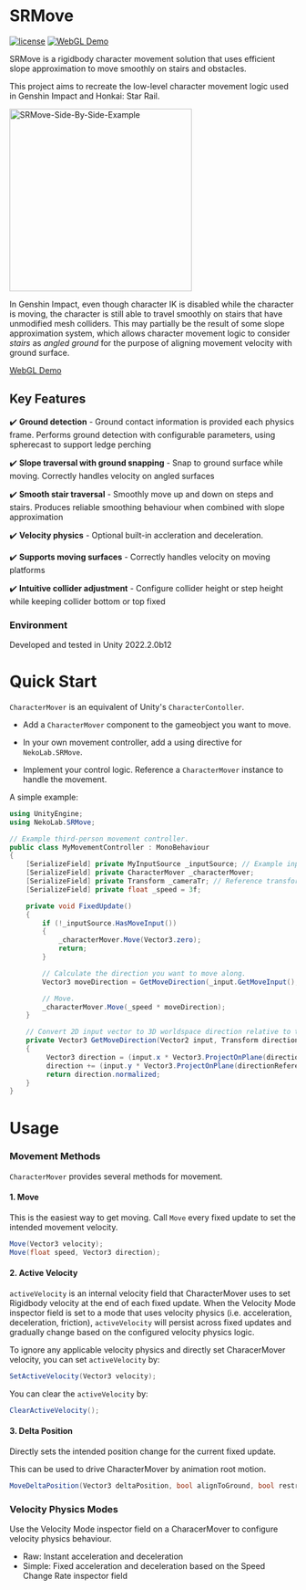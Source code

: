 
# SRMove
[![license](https://img.shields.io/badge/license-MIT-green.svg?style=flat&cacheSeconds=2592000)](https://github.com/NoiRC256/SRMove/blob/main/LICENSE)
[![WebGL Demo](https://img.shields.io/badge/demo-WebGL-orange.svg?style=flat&logo=google-chrome&logoColor=white&cacheSeconds=2592000)](https://noirccc.net/blog/predictive-damping-demo)

SRMove is a rigidbody character movement solution that uses efficient slope approximation to move smoothly on stairs and obstacles.


This project aims to recreate the low-level character movement logic used in Genshin Impact and Honkai: Star Rail. 

<img src="https://github.com/NoiRC256/SRMove/assets/33998067/33ac7870-36e6-4c35-9390-4bbd4c5b6832" alt="SRMove-Side-By-Side-Example" width="320">

In Genshin Impact, even though character IK is disabled while the character is moving, the character is still able to travel smoothly on stairs that have unmodified mesh colliders. This may partially be the result of some slope approximation system, which allows character movement logic to consider *stairs* as *angled ground* for the purpose of aligning movement velocity with ground surface.

[WebGL Demo](https://noirccc.net/blog/predictive-damping-demo)


## Key Features

:heavy_check_mark: **Ground detection** - Ground contact information is provided each physics frame. Performs ground detection with configurable parameters, using spherecast to support ledge perching

:heavy_check_mark: **Slope traversal with ground snapping** - Snap to ground surface while moving. Correctly handles velocity on angled surfaces

:heavy_check_mark: **Smooth stair traversal** - Smoothly move up and down on steps and stairs. Produces reliable smoothing behaviour when combined with slope approximation

:heavy_check_mark: **Velocity physics** - Optional built-in accleration and deceleration.

:heavy_check_mark: **Supports moving surfaces** - Correctly handles velocity on moving platforms

:heavy_check_mark: **Intuitive collider adjustment** - Configure collider height or step height while keeping collider bottom or top fixed

### Environment

Developed and tested in Unity 2022.2.0b12

# Quick Start

`CharacterMover` is an equivalent of Unity's `CharacterContoller`.

- Add a `CharacterMover` component to the gameobject you want to move.

- In your own movement controller, add a using directive for `NekoLab.SRMove`.

- Implement your control logic. Reference a `CharacterMover` instance to handle the movement.

A simple example:
```csharp
using UnityEngine;
using NekoLab.SRMove;

// Example third-person movement controller.
public class MyMovementController : MonoBehaviour
{
    [SerializeField] private MyInputSource _inputSource; // Example input source.
    [SerializeField] private CharacterMover _characterMover;
    [SerializeField] private Transform _cameraTr; // Reference transform used to determine movement direction.
    [SerializeField] private float _speed = 3f;

    private void FixedUpdate()
    {
        if (!_inputSource.HasMoveInput())
        {
            _characterMover.Move(Vector3.zero);
            return;
        }

        // Calculate the direction you want to move along.
        Vector3 moveDirection = GetMoveDirection(_input.GetMoveInput(), _cameraTr);

        // Move.
        _characterMover.Move(_speed * moveDirection);
    }

    // Convert 2D input vector to 3D worldspace direction relative to the reference transform.
    private Vector3 GetMoveDirection(Vector2 input, Transform directionReference)
    {
         Vector3 direction = (input.x * Vector3.ProjectOnPlane(directionReference.right, Vector3.up)).normalized;
         direction += (input.y * Vector3.ProjectOnPlane(directionReference.forward, Vector3.up)).normalized;
         return direction.normalized;
    }
}
```

# Usage

### Movement Methods
`CharacterMover` provides several methods for movement.
#### 1. Move

This is the easiest way to get moving. Call `Move` every fixed update to set the intended movement velocity.

```csharp
Move(Vector3 velocity);
Move(float speed, Vector3 direction);
```

#### 2. Active Velocity
`activeVelocity` is an internal velocity field that CharacterMover uses to set Rigidbody velocity at the end of each fixed update. When the Velocity Mode inspector field is set to a mode that uses velocity physics (i.e. acceleration, deceleration, friction), `activeVelocity` will persist across fixed updates and gradually change based on the configured velocity physics logic.

To ignore any applicable velocity physics and directly set CharacerMover velocity, you can set `activeVelocity` by:
```csharp
SetActiveVelocity(Vector3 velocity);
```

You can clear the `activeVelocity` by:
```csharp
ClearActiveVelocity();
```


#### 3. Delta Position

Directly sets the intended position change for the current fixed update.

This can be used to drive CharacterMover by animation root motion.
```csharp
MoveDeltaPosition(Vector3 deltaPosition, bool alignToGround, bool restrictToGround)
```

### Velocity Physics Modes
Use the Velocity Mode inspector field on a CharacerMover to configure velocity physics behaviour.
- Raw: Instant acceleration and deceleration
- Simple: Fixed acceleration and deceleration based on the Speed Change Rate inspector field



